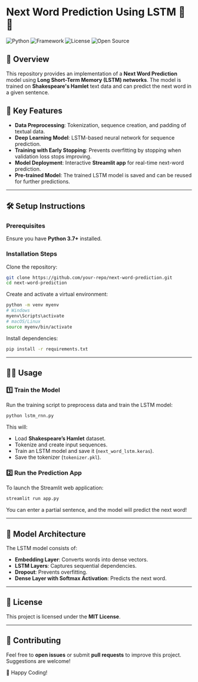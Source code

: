 # Next Word Prediction Using LSTM 🤖📖

![Python](https://img.shields.io/badge/Python-3.7+-blue)
![Framework](https://img.shields.io/badge/Framework-TensorFlow-orange)
![License](https://img.shields.io/badge/License-MIT-green)
![Open Source](https://img.shields.io/badge/Open%20Source-%E2%9D%A4-red)

## 📌 Overview
This repository provides an implementation of a **Next Word Prediction** model using **Long Short-Term Memory (LSTM) networks**. The model is trained on **Shakespeare's Hamlet** text data and can predict the next word in a given sentence.

## 🚀 Key Features
- **Data Preprocessing**: Tokenization, sequence creation, and padding of textual data.
- **Deep Learning Model**: LSTM-based neural network for sequence prediction.
- **Training with Early Stopping**: Prevents overfitting by stopping when validation loss stops improving.
- **Model Deployment**: Interactive **Streamlit app** for real-time next-word prediction.
- **Pre-trained Model**: The trained LSTM model is saved and can be reused for further predictions.

---
## 🛠️ Setup Instructions

### **Prerequisites**
Ensure you have **Python 3.7+** installed.

### **Installation Steps**
Clone the repository:
```sh
git clone https://github.com/your-repo/next-word-prediction.git
cd next-word-prediction
```

Create and activate a virtual environment:
```sh
python -m venv myenv
# Windows
myenv\Scripts\activate
# macOS/Linux
source myenv/bin/activate
```

Install dependencies:
```sh
pip install -r requirements.txt
```

---
## 🧑‍💻 Usage

### **1️⃣ Train the Model**
Run the training script to preprocess data and train the LSTM model:
```sh
python lstm_rnn.py
```
This will:
- Load **Shakespeare’s Hamlet** dataset.
- Tokenize and create input sequences.
- Train an LSTM model and save it (`next_word_lstm.keras`).
- Save the tokenizer (`tokenizer.pkl`).

### **2️⃣ Run the Prediction App**
To launch the Streamlit web application:
```sh
streamlit run app.py
```
You can enter a partial sentence, and the model will predict the next word!

---
## 🔬 Model Architecture
The LSTM model consists of:
- **Embedding Layer**: Converts words into dense vectors.
- **LSTM Layers**: Captures sequential dependencies.
- **Dropout**: Prevents overfitting.
- **Dense Layer with Softmax Activation**: Predicts the next word.

---
## 📜 License
This project is licensed under the **MIT License**.

---
## 🤝 Contributing
Feel free to **open issues** or submit **pull requests** to improve this project. Suggestions are welcome!

🚀 Happy Coding!

